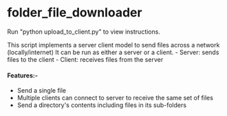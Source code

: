 # folder_file_downloader
Run "python upload_to_client.py" to view instructions.

This script implements a server client model to send files across a network (locally/internet)
It can be run as either a server or a client.
    - Server: sends files to the client
    - Client: receives files from the server

#### Features:-
* Send a single file
* Multiple clients can connect to server to receive the same set of files
* Send a directory's contents including files in its sub-folders